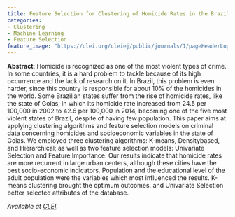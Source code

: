 ```yaml
---
title: Feature Selection for Clustering of Homicide Rates in the Brazilian State of Goias
categories:
- Clustering
- Machine Learning
- Feature Selection
feature_image: "https://clei.org/cleiej/public/journals/1/pageHeaderLogoImage_en_US.png"
---
```


**Abstract**: Homicide is recognized as one of the most violent types of crime. 
In some countries, it is a hard problem to tackle because of its high occurrence and the lack of research on it. 
In Brazil, this problem is even harder, since this country is responsible for about 10% of the homicides in the world. 
Some Brazilian states suffer from the rise of homicide rates, like the state of Goias, in which its homicide rate increased from 24.5 per 100,000 in 2002 to 42.6 per 100,000 in 2014, becoming one of the five most violent states of Brazil, despite of having few population. 
This paper aims at applying clustering algorithms and feature selection models on criminal data concerning homicides and socioeconomic variables in the state of Goias. 
We employed three clustering algorithms: K-means, Densitybased, and Hierarchical; as well as two feature selection models: Univariate Selection and Feature Importance. 
Our results indicate that homicide rates are more recurrent in large urban centers, although these cities have the best socio-economic indicators. 
Population and the educational level of the adult population were the variables which most influenced the results. 
K-means clustering brought the optimum outcomes, and Univariate Selection better selected attributes of the database.

_Available at [CLEI](https://clei.org/cleiej/index.php/cleiej/article/view/446)._
